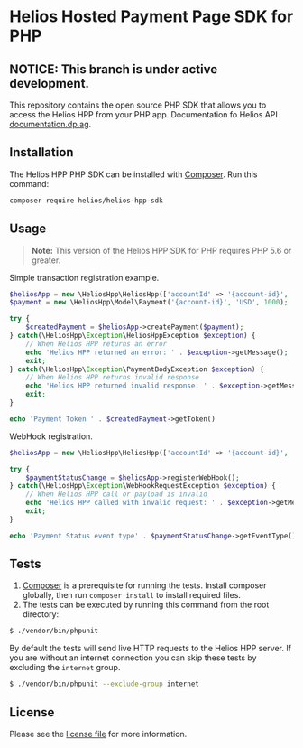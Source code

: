# Helios Hosted Payment Page SDK for PHP

## NOTICE: This branch is under active development.

This repository contains the open source PHP SDK that allows you to access the Helios HPP from your PHP app. Documentation fo Helios API  [documentation.dp.ag](http://documentation.dp.ag).


## Installation

The Helios HPP PHP SDK can be installed with [Composer](https://getcomposer.org/). Run this command:

```sh
composer require helios/helios-hpp-sdk
```


## Usage

> **Note:** This version of the Helios HPP SDK for PHP requires PHP 5.6 or greater.

Simple transaction registration example.

```php
$heliosApp = new \HeliosHpp\HeliosHpp(['accountId' => '{account-id}', 'url' => '{helios-hpp-url}']);
$payment = new \HeliosHpp\Model\Payment('{account-id}', 'USD', 1000);

try {
    $createdPayment = $heliosApp->createPayment($payment);
} catch(\HeliosHpp\Exception\HeliosHppException $exception) {
    // When Helios HPP returns an error
    echo 'Helios HPP returned an error: ' . $exception->getMessage();
    exit;
} catch(\HeliosHpp\Exception\PaymentBodyException $exception) {
    // When Helios HPP returns invalid response
    echo 'Helios HPP returned invalid response: ' . $exception->getMessage();
    exit;
}

echo 'Payment Token ' . $createdPayment->getToken() 
```

WebHook registration.

```php
$heliosApp = new \HeliosHpp\HeliosHpp(['accountId' => '{account-id}', 'url' => '{helios-hpp-url}']);

try {
    $paymentStatusChange = $heliosApp->registerWebHook();
} catch(\HeliosHpp\Exception\WebHookRequestException $exception) {
    // When Helios HPP call or payload is invalid
    echo 'Helios HPP called with invalid request: ' . $exception->getMessage();
    exit;
}

echo 'Payment Status event type' . $paymentStatusChange->getEventType(); 
```

## Tests

1. [Composer](https://getcomposer.org/) is a prerequisite for running the tests. Install composer globally, then run `composer install` to install required files.
3. The tests can be executed by running this command from the root directory:

```bash
$ ./vendor/bin/phpunit
```

By default the tests will send live HTTP requests to the Helios HPP server. If you are without an internet connection you can skip these tests by excluding the `internet` group.

```bash
$ ./vendor/bin/phpunit --exclude-group internet
```

## License

Please see the [license file](https://github.com/helios-api/php-helios-hpp-sdk/blob/master/LICENSE) for more information.
